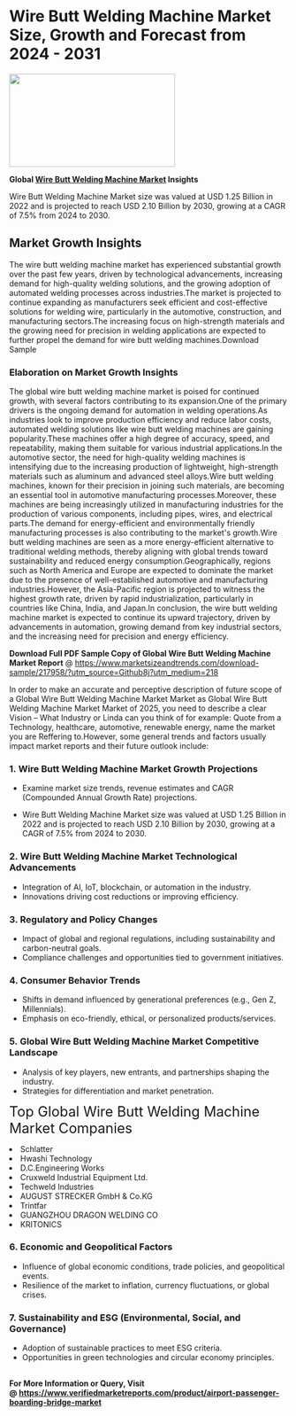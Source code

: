 <H1>Wire Butt Welding Machine Market Size, Growth and Forecast from 2024 - 2031</H1><img class="aligncenter size-medium wp-image-584254" src="https://thirdeyenews.in/wp-content/uploads/2024/09/Global-Market-Research-300x168.jpeg" alt="" width="300" height="168" /><p><strong>Global&nbsp;<a href="https://www.marketsizeandtrends.com/download-sample/217958/?utm_source=Github8j?utm_medium=218">Wire Butt Welding Machine Market</a> Insights</strong></p><p>Wire Butt Welding Machine Market size was valued at USD 1.25 Billion in 2022 and is projected to reach USD 2.10 Billion by 2030, growing at a CAGR of 7.5% from 2024 to 2030.</p><p><h2>Market Growth Insights</h2> The wire butt welding machine market has experienced substantial growth over the past few years, driven by technological advancements, increasing demand for high-quality welding solutions, and the growing adoption of automated welding processes across industries.The market is projected to continue expanding as manufacturers seek efficient and cost-effective solutions for welding wire, particularly in the automotive, construction, and manufacturing sectors.The increasing focus on high-strength materials and the growing need for precision in welding applications are expected to further propel the demand for wire butt welding machines.Download Sample <h3>Elaboration on Market Growth Insights</h3> The global wire butt welding machine market is poised for continued growth, with several factors contributing to its expansion.One of the primary drivers is the ongoing demand for automation in welding operations.As industries look to improve production efficiency and reduce labor costs, automated welding solutions like wire butt welding machines are gaining popularity.These machines offer a high degree of accuracy, speed, and repeatability, making them suitable for various industrial applications.In the automotive sector, the need for high-quality welding machines is intensifying due to the increasing production of lightweight, high-strength materials such as aluminum and advanced steel alloys.Wire butt welding machines, known for their precision in joining such materials, are becoming an essential tool in automotive manufacturing processes.Moreover, these machines are being increasingly utilized in manufacturing industries for the production of various components, including pipes, wires, and electrical parts.The demand for energy-efficient and environmentally friendly manufacturing processes is also contributing to the market's growth.Wire butt welding machines are seen as a more energy-efficient alternative to traditional welding methods, thereby aligning with global trends toward sustainability and reduced energy consumption.Geographically, regions such as North America and Europe are expected to dominate the market due to the presence of well-established automotive and manufacturing industries.However, the Asia-Pacific region is projected to witness the highest growth rate, driven by rapid industrialization, particularly in countries like China, India, and Japan.In conclusion, the wire butt welding machine market is expected to continue its upward trajectory, driven by advancements in automation, growing demand from key industrial sectors, and the increasing need for precision and energy efficiency.</p><p><span class=""><strong>Download Full PDF Sample Copy of Global Wire Butt Welding Machine Market Report</strong> @ <a href="https://www.marketsizeandtrends.com/download-sample/217958/?utm_source=Github8j?utm_medium=218" target="_blank">https://www.marketsizeandtrends.com/download-sample/217958/?utm_source=Github8j?utm_medium=218</a></span></p><p>In order to make an accurate and perceptive description of future scope of a Global&nbsp;Wire Butt Welding Machine Market Market as Global&nbsp;Wire Butt Welding Machine Market Market of 2025, you need to describe a clear Vision &ndash; What Industry or Linda can you think of for example: Quote from a Technology, healthcare, automotive, renewable energy, name the market you are Reffering to.However, some general trends and factors usually impact market reports and their future outlook include:</p><h3>1.&nbsp;<strong>Wire Butt Welding Machine Market Growth Projections</strong></h3><ul><li>Examine market size trends, revenue estimates and CAGR (Compounded Annual Growth Rate) projections.</li><li><p>Wire Butt Welding Machine Market size was valued at USD 1.25 Billion in 2022 and is projected to reach USD 2.10 Billion by 2030, growing at a CAGR of 7.5% from 2024 to 2030.</p></li></ul><h3>2.&nbsp;<strong>Wire Butt Welding Machine Market Technological Advancements</strong></h3><ul><li>Integration of AI, IoT, blockchain, or automation in the industry.</li><li>Innovations driving cost reductions or improving efficiency.</li></ul><h3>3.&nbsp;<strong>Regulatory and Policy Changes</strong></h3><ul><li>Impact of global and regional regulations, including sustainability and carbon-neutral goals.</li><li>Compliance challenges and opportunities tied to government initiatives.</li></ul><h3>4.&nbsp;<strong>Consumer Behavior Trends</strong></h3><ul><li>Shifts in demand influenced by generational preferences (e.g., Gen Z, Millennials).</li><li>Emphasis on eco-friendly, ethical, or personalized products/services.</li></ul><h3>5.&nbsp;<strong>Global Wire Butt Welding Machine Market Competitive Landscape</strong></h3><ul><li>Analysis of key players, new entrants, and partnerships shaping the industry.</li><li>Strategies for differentiation and market penetration.</li></ul><p data-pm-slice="1 1 []"><span style="color: inherit; font-family: inherit; font-size: 25px;">Top Global Wire Butt Welding Machine Market Companies</span></p><div class="" data-test-id=""><p><li>Schlatter</li><li> Hwashi Technology</li><li> D.C.Engineering Works</li><li> Cruxweld Industrial Equipment Ltd.</li><li> Techweld Industries</li><li> AUGUST STRECKER GmbH & Co.KG</li><li> Trintfar</li><li> GUANGZHOU DRAGON WELDING CO</li><li> KRITONICS</li></p></div><h3>6.&nbsp;<strong>Economic and Geopolitical Factors</strong></h3><ul><li>Influence of global economic conditions, trade policies, and geopolitical events.</li><li>Resilience of the market to inflation, currency fluctuations, or global crises.</li></ul><h3>7.&nbsp;<strong>Sustainability and ESG (Environmental, Social, and Governance)</strong></h3><ul><li>Adoption of sustainable practices to meet ESG criteria.</li><li>Opportunities in green technologies and circular economy principles.</li></ul><h2><strong style="font-size: 14px;">For More Information or Query, Visit @&nbsp;</strong><a style="background-color: #ffffff; font-size: 14px;" href="https://www.marketsizeandtrends.com/report/wire-butt-welding-machine-market/" target="_blank">https://www.verifiedmarketreports.com/product/airport-passenger-boarding-bridge-market</a></h2>